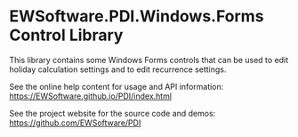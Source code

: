 # EWSoftware.PDI.Windows.Forms Control Library
This library contains some Windows Forms controls that can be used to edit holiday calculation settings and to
edit recurrence settings.

See the online help content for usage and API information: https://EWSoftware.github.io/PDI/index.html

See the project website for the source code and demos: https://github.com/EWSoftware/PDI

